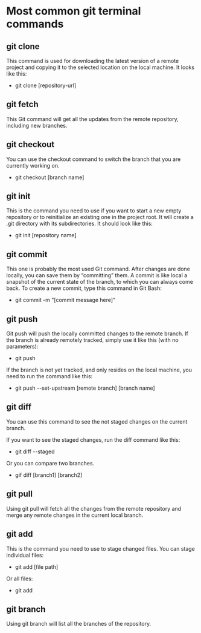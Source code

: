 # Most common git terminal commands

## git clone

This command is used for downloading the latest version of a remote project and
copying it to the selected location on the local machine. It looks like this:

- git clone [repository-url]

## git fetch

This Git command will get all the updates from the remote repository, including
new branches.

## git checkout

You can use the checkout command to switch the branch that you are currently
working on.

- git checkout [branch name]

## git init

This is the command you need to use if you want to start a new empty repository
or to reinitialize an existing one in the project root. It will create a .git
directory with its subdirectories. It should look like this:

- git init [repository name]

## git commit

This one is probably the most used Git command. After changes are done locally,
you can save them by “committing” them. A commit is like local a snapshot of the
current state of the branch, to which you can always come back. To create a new
commit, type this command in Git Bash:

- git commit -m "[commit message here]"

## git push

Git push will push the locally committed changes to the remote branch. If the
branch is already remotely tracked, simply use it like this (with no
parameters):

- git push

If the branch is not yet tracked, and only resides on the local machine, you
need to run the command like this:

- git push --set-upstream [remote branch] [branch name]

## git diff

You can use this command to see the not staged changes on the current branch.

If you want to see the staged changes, run the diff command like this:

- git diff --staged

Or you can compare two branches.

- gif diff [branch1] [branch2]

## git pull

Using git pull will fetch all the changes from the remote repository and merge
any remote changes in the current local branch.

## git add

This is the command you need to use to stage changed files. You can stage
individual files:

- git add [file path]

Or all files:

- git add

## git branch

Using git branch will list all the branches of the repository.
